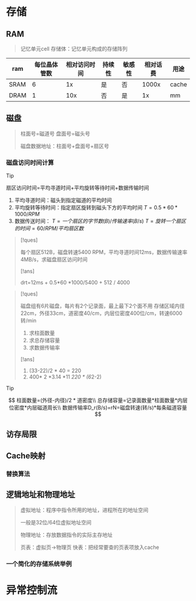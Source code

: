 # 存储

## RAM

> 记忆单元cell
> 存储体：记忆单元构成的存储阵列

| ram  | 每位晶体管数 | 相对访问时间 | 持续性 | 敏感性 | 相对话费 | 用途  |
| ---- | ------------ | ------------ | ------ | ------ | -------- | ----- |
| SRAM | 6            | 1x           | 是     | 否     | 1000x    | cache |
| DRAM | 1            | 10x          | 否     | 是     | 1x       | mm    |

## 磁盘

> 柱面号=磁道号
> 盘面号=磁头号
>
> 磁盘数据地址：柱面号+盘面号+扇区号

### 磁盘访问时间计算

> [!tip]
>
> 扇区访问时间=平均寻道时间+平均旋转等待时间+数据传输时间
>
> 1. 平均寻道时间：磁头到指定磁道的平均时间
> 2. 平均旋转等待时间：指定扇区旋转到磁头下方的平均时间
>    $T=0.5*60*1000/RPM$
> 3. 数据传送时间：
>    $T=一个扇区的字节数(B)/传输速率(B/s)$
>    $T=旋转一个扇区的时间=60/RPM/平均扇区数$

> [!ques]
>
> 每个扇区512B，磁盘转速5400 RPM，平均寻道时间12ms，数据传输速率4MB/s，求磁盘扇区访问时间
>
> [!ans]
>
> drt=12ms + 0.5*60 *1000/5400 + 512 / 4000



> [!ques]
>
> 磁盘组有6片磁盘，每片有2个记录面，最上最下2个面不用
> 存储区域内径22cm，外径33cm，道密度40/cm，内层位密度400位/cm，转速6000转/min
>
> 1. 求柱面数量
> 2. 求总存储容量
> 3. 求数据传输率
>
> [!ans]
>
> 1. (33-22)/2 * 40 = 220
> 2. 400* 2 *3.14 *11 *220 * (6*2-2)

> [!tip]
> $$
> 柱面数量=(外径-内径)/2 * 道密度\\
> 总存储容量=记录面数量*柱面数量*内层位密度*内层磁道周长\\
> 数据传输率D_r(B/s)=rN=磁盘转速(转/s)*每条磁道容量
> $$

## 访存局限

## Cache映射

### 替换算法

## 逻辑地址和物理地址

> 虚拟地址：程序中指令所用的地址，进程所在的地址空间
>
> 一般是32位/64位虚拟地址空间
>
> 物理地址：存放数据指令的实际主存地址
>
> 页表：虚拟页→物理页
> 快表：把经常要查的页表项放入cache

### 一个简化的存储系统举例

# 异常控制流

